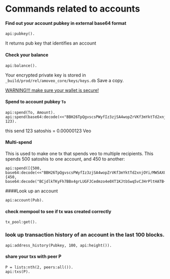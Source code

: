 Commands related to accounts
=========

#### Find out your account pubkey in external base64 format
```
api:pubkey().
```
It returns pub key that identifies an account

#### Check your balance
```
api:balance().
```

Your encrypted private key is stored in
`_build/prod/rel/amoveo_core/keys/keys.db`
Save a copy.

[WARNING!!! make sure your wallet is secure!](keys.md)
#### Spend to account pubkey `To`
```
api:spend(To, Amount).
api:spend(base64:decode(<<"BBH26TpQgvscsPWyfIz3zjSA4wopZrVKf3mYktTd2xnjOYi/MW5AXODhK4ZZnud2DeRFkyVlq9q5zESFqbWJCE8=">>), 123).
```
this send 123 satoshis = 0.00000123 Veo


#### Multi-spend
This is used to make one tx that spends veo to multiple recipients.
This spends 500 satoshis to one account, and 450 to another:
```
api:spend([{500, base64:decode(<<"BBH26TpQgvscsPWyfIz3zjSA4wopZrVKf3mYktTd2xnjOYi/MW5AXODhK4ZZnud2DeRFkyVlq9q5zESFqbWJCE8=">>)},{450, base64:decode("BCjdlkTKyFh7BBx4grLUGFJCedmzo4e0XT1KJtbSwq5vCJHrPltHATB+maZ+Pncjnfvt9CsCcI9Rn1vO+fPLIV4=")}]).
```

####Look up an account
```
api:account(Pub).
```

#### check mempool to see if tx was created correctly
```
tx_pool:get().
```

### look up transaction history of an account in the last 100 blocks.
```
api:address_history(Pubkey, 100, api:height()).
```

#### share your txs with peer P
```
P = lists:nth(2, peers:all()).
api:txs(P).
```